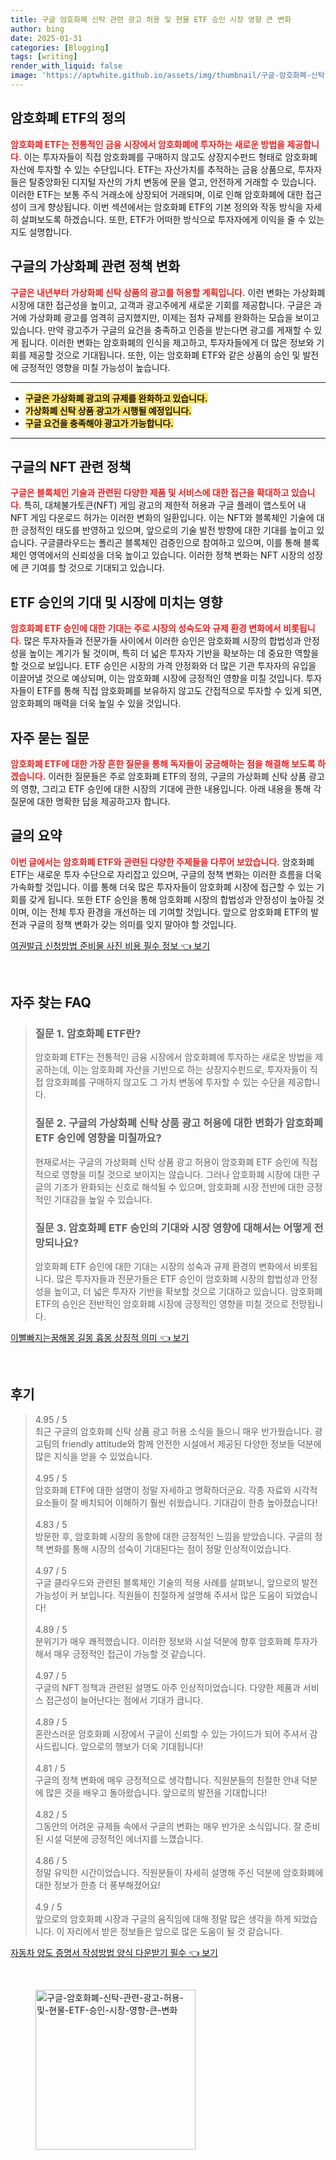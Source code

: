 ```yaml
---
title: 구글 암호화폐 신탁 관련 광고 허용 및 현물 ETF 승인 시장 영향 큰 변화
author: bing
date: 2025-01-31
categories: [Blogging]
tags: [writing]
render_with_liquid: false
image: 'https://aptwhite.github.io/assets/img/thumbnail/구글-암호화폐-신탁-관련-광고-허용-및-현물-ETF-승인-시장-영향-큰-변화.webp'
---
```



<h2 id='암호화폐 ETF 정의'>암호화폐 ETF의 정의</h2>

<p><b><span style="color: #ee2323;">암호화폐 ETF는 전통적인 금융 시장에서 암호화폐에 투자하는 새로운 방법을 제공합니다.</span></b> 이는 투자자들이 직접 암호화폐를 구매하지 않고도 상장지수펀드 형태로 암호화폐 자산에 투자할 수 있는 수단입니다. ETF는 자산가치를 추적하는 금융 상품으로, 투자자들은 탈중앙화된 디지털 자산의 가치 변동에 문을 열고, 안전하게 거래할 수 있습니다. 이러한 ETF는 보통 주식 거래소에 상장되어 거래되며, 이로 인해 암호화폐에 대한 접근성이 크게 향상됩니다. 이번 섹션에서는 암호화폐 ETF의 기본 정의와 작동 방식을 자세히 살펴보도록 하겠습니다. 또한, ETF가 어떠한 방식으로 투자자에게 이익을 줄 수 있는지도 설명합니다.</p>

<h2 id='구글 가상화폐 정책 변화'>구글의 가상화폐 관련 정책 변화</h2>

<p><b><span style="color: #ee2323;">구글은 내년부터 가상화폐 신탁 상품의 광고를 허용할 계획입니다.</span></b> 이런 변화는 가상화폐 시장에 대한 접근성을 높이고, 고객과 광고주에게 새로운 기회를 제공합니다. 구글은 과거에 가상화폐 광고를 엄격히 금지했지만, 이제는 점차 규제를 완화하는 모습을 보이고 있습니다. 만약 광고주가 구글의 요건을 충족하고 인증을 받는다면 광고를 게재할 수 있게 됩니다. 이러한 변화는 암호화폐의 인식을 제고하고, 투자자들에게 더 많은 정보와 기회를 제공할 것으로 기대됩니다. 또한, 이는 암호화폐 ETF와 같은 상품의 승인 및 발전에 긍정적인 영향을 미칠 가능성이 높습니다.</p>

<hr />

<ul>
    <li><b><span style="background-color: #ffe066;">구글은 가상화폐 광고의 규제를 완화하고 있습니다.</span></b></li>
    <li><b><span style="background-color: #ffe066;">가상화폐 신탁 상품 광고가 시행될 예정입니다.</span></b></li>
    <li><b><span style="background-color: #ffe066;">구글 요건을 충족해야 광고가 가능합니다.</span></b></li>
</ul>

<hr />

<h2 id='NFT 관련 정책'>구글의 NFT 관련 정책</h2>

<p><b><span style="color: #ee2323;">구글은 블록체인 기술과 관련된 다양한 제품 및 서비스에 대한 접근을 확대하고 있습니다.</span></b> 특히, 대체불가토큰(NFT) 게임 광고의 제한적 허용과 구글 플레이 앱스토어 내 NFT 게임 다운로드 허가는 이러한 변화의 일환입니다. 이는 NFT와 블록체인 기술에 대한 긍정적인 태도를 반영하고 있으며, 앞으로의 기술 발전 방향에 대한 기대를 높이고 있습니다. 구글클라우드는 폴리곤 블록체인 검증인으로 참여하고 있으며, 이를 통해 블록체인 영역에서의 신뢰성을 더욱 높이고 있습니다. 이러한 정책 변화는 NFT 시장의 성장에 큰 기여를 할 것으로 기대되고 있습니다.</p>

<h2 id='ETF 승인 기대 및 영향'>ETF 승인의 기대 및 시장에 미치는 영향</h2>

<p><b><span style="color: #ee2323;">암호화폐 ETF 승인에 대한 기대는 주로 시장의 성숙도와 규제 환경 변화에서 비롯됩니다.</span></b> 많은 투자자들과 전문가들 사이에서 이러한 승인은 암호화폐 시장의 합법성과 안정성을 높이는 계기가 될 것이며, 특히 더 넓은 투자자 기반을 확보하는 데 중요한 역할을 할 것으로 보입니다. ETF 승인은 시장의 가격 안정화와 더 많은 기관 투자자의 유입을 이끌어낼 것으로 예상되며, 이는 암호화폐 시장에 긍정적인 영향을 미칠 것입니다. 투자자들이 ETF를 통해 직접 암호화폐를 보유하지 않고도 간접적으로 투자할 수 있게 되면, 암호화폐의 매력을 더욱 높일 수 있을 것입니다.</p>

<h2 id='자주 묻는 질문'>자주 묻는 질문</h2>

<p><b><span style="color: #ee2323;">암호화폐 ETF에 대한 가장 흔한 질문을 통해 독자들이 궁금해하는 점을 해결해 보도록 하겠습니다.</span></b> 이러한 질문들은 주로 암호화폐 ETF의 정의, 구글의 가상화폐 신탁 상품 광고의 영향, 그리고 ETF 승인에 대한 시장의 기대에 관한 내용입니다. 아래 내용을 통해 각 질문에 대한 명확한 답을 제공하고자 합니다.</p>

<h2 id='글의 요약'>글의 요약</h2>

<p><b><span style="color: #ee2323;">이번 글에서는 암호화폐 ETF와 관련된 다양한 주제들을 다루어 보았습니다.</span></b> 암호화폐 ETF는 새로운 투자 수단으로 자리잡고 있으며, 구글의 정책 변화는 이러한 흐름을 더욱 가속화할 것입니다. 이를 통해 더욱 많은 투자자들이 암호화폐 시장에 접근할 수 있는 기회를 갖게 됩니다. 또한 ETF 승인을 통해 암호화폐 시장의 합법성과 안정성이 높아질 것이며, 이는 전체 투자 환경을 개선하는 데 기여할 것입니다. 앞으로 암호화폐 ETF의 발전과 구글의 정책 변화가 갖는 의미를 잊지 말아야 할 것입니다.</p>


<p><a class="click-button" title="여권발급 신청방법 준비물 사진 비용 필수 정보" href="https://aptwhite.github.io/posts/%EC%97%AC%EA%B6%8C%EB%B0%9C%EA%B8%89-%EC%8B%A0%EC%B2%AD%EB%B0%A9%EB%B2%95-%EC%A4%80%EB%B9%84%EB%AC%BC-%EC%82%AC%EC%A7%84-%EB%B9%84%EC%9A%A9-%ED%95%84%EC%88%98-%EC%A0%95%EB%B3%B4/" rel="dofollow">여권발급 신청방법 준비물 사진 비용 필수 정보 👈 보기</a></p><br>
<h2 id='자주_찾는_FAQ'>자주 찾는 FAQ</h2>
<div itemscope="" itemtype="https://schema.org/FAQPage"> 
<blockquote> 
<div itemscope="" itemprop="mainEntity" itemtype="https://schema.org/Question"> 
<h3 itemprop="name">질문 1. 암호화폐 ETF란?</h3> 
<div itemscope="" itemprop="acceptedAnswer" itemtype="https://schema.org/Answer"> 
<span itemprop="text"> 
<p>암호화폐 ETF는 전통적인 금융 시장에서 암호화폐에 투자하는 새로운 방법을 제공하는데, 이는 암호화폐 자산을 기반으로 하는 상장지수펀드로, 투자자들이 직접 암호화폐를 구매하지 않고도 그 가치 변동에 투자할 수 있는 수단을 제공합니다.</p> 
</span> 
</div> 
</div> 

<div itemscope="" itemprop="mainEntity" itemtype="https://schema.org/Question"> 
<h3 itemprop="name">질문 2. 구글의 가상화폐 신탁 상품 광고 허용에 대한 변화가 암호화폐 ETF 승인에 영향을 미칠까요?</h3> 
<div itemscope="" itemprop="acceptedAnswer" itemtype="https://schema.org/Answer"> 
<span itemprop="text"> 
<p>현재로서는 구글의 가상화폐 신탁 상품 광고 허용이 암호화폐 ETF 승인에 직접적으로 영향을 미칠 것으로 보이지는 않습니다. 그러나 암호화폐 시장에 대한 구글의 기조가 완화되는 신호로 해석될 수 있으며, 암호화폐 시장 전반에 대한 긍정적인 기대감을 높일 수 있습니다.</p> 
</span> 
</div> 
</div> 

<div itemscope="" itemprop="mainEntity" itemtype="https://schema.org/Question"> 
<h3 itemprop="name">질문 3. 암호화폐 ETF 승인의 기대와 시장 영향에 대해서는 어떻게 전망되나요?</h3> 
<div itemscope="" itemprop="acceptedAnswer" itemtype="https://schema.org/Answer"> 
<span itemprop="text"> 
<p>암호화폐 ETF 승인에 대한 기대는 시장의 성숙과 규제 환경의 변화에서 비롯됩니다. 많은 투자자들과 전문가들은 ETF 승인이 암호화폐 시장의 합법성과 안정성을 높이고, 더 넓은 투자자 기반을 확보할 것으로 기대하고 있습니다. 암호화폐 ETF의 승인은 전반적인 암호화폐 시장에 긍정적인 영향을 미칠 것으로 전망됩니다.</p> 
</span> 
</div> 
</div> 

</blockquote> 
</div>
<p><a class="click-button" title="이빨빠지는꿈해몽 길몽 흉몽 상징적 의미" href="https://aptwhite.github.io/posts/%EC%9D%B4%EB%B9%A8%EB%B9%A0%EC%A7%80%EB%8A%94%EA%BF%88%ED%95%B4%EB%AA%BD-%EA%B8%B8%EB%AA%BD-%ED%9D%89%EB%AA%BD-%EC%83%81%EC%A7%95%EC%A0%81-%EC%9D%98%EB%AF%B8/" rel="dofollow">이빨빠지는꿈해몽 길몽 흉몽 상징적 의미 👈 보기</a></p><br>
<h2 id='후기'>후기</h2>
<div itemscope itemtype="https://schema.org/Product">
  <blockquote>
  <div itemprop="review" itemscope itemtype="https://schema.org/Review">
      <div itemprop="reviewRating" itemscope itemtype="https://schema.org/Rating"> <span itemprop="ratingValue">4.95</span> / <span itemprop="bestRating">5</span> </div>
      <span itemprop="reviewBody">최근 구글의 암호화폐 신탁 상품 광고 허용 소식을 들으니 매우 반가웠습니다. 광고팀의 friendly attitude와 함께 안전한 시설에서 제공된 다양한 정보들 덕분에 많은 지식을 얻을 수 있었습니다.</span>
  </div>
  <br>
  <div itemprop="review" itemscope itemtype="https://schema.org/Review">
      <div itemprop="reviewRating" itemscope itemtype="https://schema.org/Rating"> <span itemprop="ratingValue">4.95</span> / <span itemprop="bestRating">5</span> </div>
      <span itemprop="reviewBody">암호화폐 ETF에 대한 설명이 정말 자세하고 명확하더군요. 각종 자료와 시각적 요소들이 잘 배치되어 이해하기 훨씬 쉬웠습니다. 기대감이 한층 높아졌습니다!</span>
  </div>
  <br>
  <div itemprop="review" itemscope itemtype="https://schema.org/Review">
      <div itemprop="reviewRating" itemscope itemtype="https://schema.org/Rating"> <span itemprop="ratingValue">4.83</span> / <span itemprop="bestRating">5</span> </div>
      <span itemprop="reviewBody">방문한 후, 암호화폐 시장의 동향에 대한 긍정적인 느낌을 받았습니다. 구글의 정책 변화를 통해 시장의 성숙이 기대된다는 점이 정말 인상적이었습니다.</span>
  </div>
  <br>
  <div itemprop="review" itemscope itemtype="https://schema.org/Review">
      <div itemprop="reviewRating" itemscope itemtype="https://schema.org/Rating"> <span itemprop="ratingValue">4.97</span> / <span itemprop="bestRating">5</span> </div>
      <span itemprop="reviewBody">구글 클라우드와 관련된 블록체인 기술의 적용 사례를 살펴보니, 앞으로의 발전 가능성이 커 보입니다. 직원들이 친절하게 설명해 주셔서 많은 도움이 되었습니다!</span>
  </div>
  <br>
  <div itemprop="review" itemscope itemtype="https://schema.org/Review">
      <div itemprop="reviewRating" itemscope itemtype="https://schema.org/Rating"> <span itemprop="ratingValue">4.89</span> / <span itemprop="bestRating">5</span> </div>
      <span itemprop="reviewBody">분위기가 매우 쾌적했습니다. 이러한 정보와 시설 덕분에 향후 암호화폐 투자가해서 매우 긍정적인 접근이 가능할 것 같습니다.</span>
  </div>
  <br>
  <div itemprop="review" itemscope itemtype="https://schema.org/Review">
      <div itemprop="reviewRating" itemscope itemtype="https://schema.org/Rating"> <span itemprop="ratingValue">4.97</span> / <span itemprop="bestRating">5</span> </div>
      <span itemprop="reviewBody">구글의 NFT 정책과 관련된 설명도 아주 인상적이었습니다. 다양한 제품과 서비스 접근성이 늘어난다는 점에서 기대가 큽니다.</span>
  </div>
  <br>
  <div itemprop="review" itemscope itemtype="https://schema.org/Review">
      <div itemprop="reviewRating" itemscope itemtype="https://schema.org/Rating"> <span itemprop="ratingValue">4.89</span> / <span itemprop="bestRating">5</span> </div>
      <span itemprop="reviewBody">혼란스러운 암호화폐 시장에서 구글이 신뢰할 수 있는 가이드가 되어 주셔서 감사드립니다. 앞으로의 행보가 더욱 기대됩니다!</span>
  </div>
  <br>
  <div itemprop="review" itemscope itemtype="https://schema.org/Review">
      <div itemprop="reviewRating" itemscope itemtype="https://schema.org/Rating"> <span itemprop="ratingValue">4.81</span> / <span itemprop="bestRating">5</span> </div>
      <span itemprop="reviewBody">구글의 정책 변화에 매우 긍정적으로 생각합니다. 직원분들의 친절한 안내 덕분에 많은 것을 배우고 돌아왔습니다. 앞으로의 발전을 기대합니다!</span>
  </div>
  <br>
  <div itemprop="review" itemscope itemtype="https://schema.org/Review">
      <div itemprop="reviewRating" itemscope itemtype="https://schema.org/Rating"> <span itemprop="ratingValue">4.82</span> / <span itemprop="bestRating">5</span> </div>
      <span itemprop="reviewBody">그동안의 어려운 규제들 속에서 구글의 변화는 매우 반가운 소식입니다. 잘 준비된 시설 덕분에 긍정적인 에너지를 느꼈습니다.</span>
  </div>
  <br>
  <div itemprop="review" itemscope itemtype="https://schema.org/Review">
      <div itemprop="reviewRating" itemscope itemtype="https://schema.org/Rating"> <span itemprop="ratingValue">4.86</span> / <span itemprop="bestRating">5</span> </div>
      <span itemprop="reviewBody">정말 유익한 시간이었습니다. 직원분들이 자세히 설명해 주신 덕분에 암호화폐에 대한 정보가 한층 더 풍부해졌어요!</span>
  </div>
  <br>
  <div itemprop="review" itemscope itemtype="https://schema.org/Review">
      <div itemprop="reviewRating" itemscope itemtype="https://schema.org/Rating"> <span itemprop="ratingValue">4.9</span> / <span itemprop="bestRating">5</span> </div>
      <span itemprop="reviewBody">앞으로의 암호화폐 시장과 구글의 움직임에 대해 정말 많은 생각을 하게 되었습니다. 이 자리에서 받은 정보들은 앞으로 많은 도움이 될 것 같습니다.</span>
  </div>
  </blockquote>
</div>
<p><a class="click-button" title="자동차 양도 증명서 작성방법 양식 다운받기 필수" href="https://aptwhite.github.io/posts/%EC%9E%90%EB%8F%99%EC%B0%A8-%EC%96%91%EB%8F%84-%EC%A6%9D%EB%AA%85%EC%84%9C-%EC%9E%91%EC%84%B1%EB%B0%A9%EB%B2%95-%EC%96%91%EC%8B%9D-%EB%8B%A4%EC%9A%B4%EB%B0%9B%EA%B8%B0-%ED%95%84%EC%88%98/" rel="dofollow">자동차 양도 증명서 작성방법 양식 다운받기 필수 👈 보기</a></p><br>
<figure class="image"><img src="https://aptwhite.github.io/assets/img/thumbnail/구글-암호화폐-신탁-관련-광고-허용-및-현물-ETF-승인-시장-영향-큰-변화.webp" alt="구글-암호화폐-신탁-관련-광고-허용-및-현물-ETF-승인-시장-영향-큰-변화" width="256" height="256"></figure>